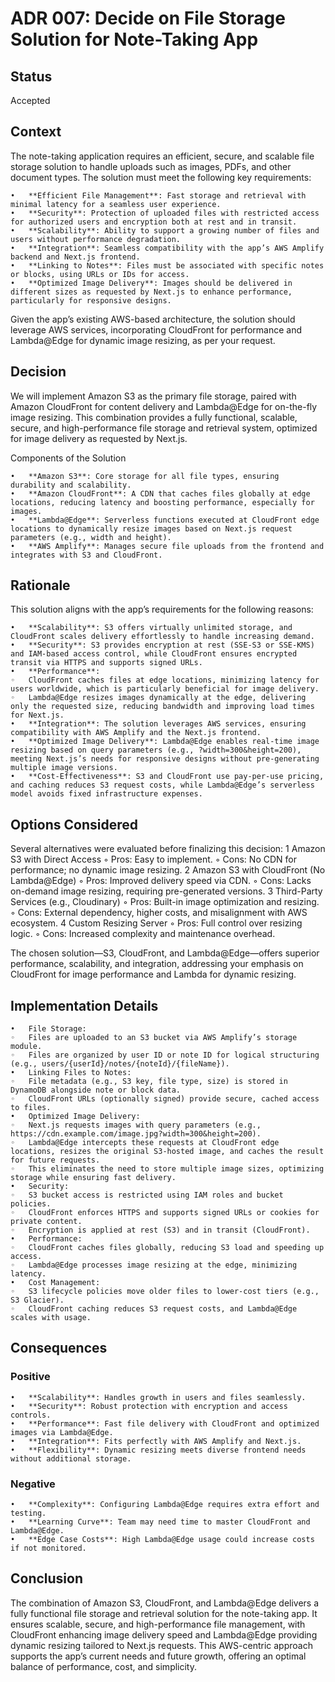# ADR 007: Decide on File Storage Solution for Note-Taking App

## Status

Accepted

## Context

The note-taking application requires an efficient, secure, and scalable file storage solution to handle uploads such as images, PDFs, and other document types. The solution must meet the following key requirements:

	•	**Efficient File Management**: Fast storage and retrieval with minimal latency for a seamless user experience.
	•	**Security**: Protection of uploaded files with restricted access for authorized users and encryption both at rest and in transit.
	•	**Scalability**: Ability to support a growing number of files and users without performance degradation.
	•	**Integration**: Seamless compatibility with the app’s AWS Amplify backend and Next.js frontend.
	•	**Linking to Notes**: Files must be associated with specific notes or blocks, using URLs or IDs for access.
	•	**Optimized Image Delivery**: Images should be delivered in different sizes as requested by Next.js to enhance performance, particularly for responsive designs.

Given the app’s existing AWS-based architecture, the solution should leverage AWS services, incorporating CloudFront for performance and Lambda@Edge for dynamic image resizing, as per your request.

## Decision

We will implement Amazon S3 as the primary file storage, paired with Amazon CloudFront for content delivery and Lambda@Edge for on-the-fly image resizing. This combination provides a fully functional, scalable, secure, and high-performance file storage and retrieval system, optimized for image delivery as requested by Next.js.

Components of the Solution

	•	**Amazon S3**: Core storage for all file types, ensuring durability and scalability.
	•	**Amazon CloudFront**: A CDN that caches files globally at edge locations, reducing latency and boosting performance, especially for images.
	•	**Lambda@Edge**: Serverless functions executed at CloudFront edge locations to dynamically resize images based on Next.js request parameters (e.g., width and height).
	•	**AWS Amplify**: Manages secure file uploads from the frontend and integrates with S3 and CloudFront.

## Rationale

This solution aligns with the app’s requirements for the following reasons:

	•	**Scalability**: S3 offers virtually unlimited storage, and CloudFront scales delivery effortlessly to handle increasing demand.
	•	**Security**: S3 provides encryption at rest (SSE-S3 or SSE-KMS) and IAM-based access control, while CloudFront ensures encrypted transit via HTTPS and supports signed URLs.
	•	**Performance**:
	◦	CloudFront caches files at edge locations, minimizing latency for users worldwide, which is particularly beneficial for image delivery.
	◦	Lambda@Edge resizes images dynamically at the edge, delivering only the requested size, reducing bandwidth and improving load times for Next.js.
	•	**Integration**: The solution leverages AWS services, ensuring compatibility with AWS Amplify and the Next.js frontend.
	•	**Optimized Image Delivery**: Lambda@Edge enables real-time image resizing based on query parameters (e.g., ?width=300&height=200), meeting Next.js’s needs for responsive designs without pre-generating multiple image versions.
	•	**Cost-Effectiveness**: S3 and CloudFront use pay-per-use pricing, and caching reduces S3 request costs, while Lambda@Edge’s serverless model avoids fixed infrastructure expenses.

## Options Considered

Several alternatives were evaluated before finalizing this decision:
	1	Amazon S3 with Direct Access
	◦	Pros: Easy to implement.
	◦	Cons: No CDN for performance; no dynamic image resizing.
	2	Amazon S3 with CloudFront (No Lambda@Edge)
	◦	Pros: Improved delivery speed via CDN.
	◦	Cons: Lacks on-demand image resizing, requiring pre-generated versions.
	3	Third-Party Services (e.g., Cloudinary)
	◦	Pros: Built-in image optimization and resizing.
	◦	Cons: External dependency, higher costs, and misalignment with AWS ecosystem.
	4	Custom Resizing Server
	◦	Pros: Full control over resizing logic.
	◦	Cons: Increased complexity and maintenance overhead.

The chosen solution—S3, CloudFront, and Lambda@Edge—offers superior performance, scalability, and integration, addressing your emphasis on CloudFront for image performance and Lambda for dynamic resizing.

## Implementation Details

	•	File Storage:
	◦	Files are uploaded to an S3 bucket via AWS Amplify’s storage module.
	◦	Files are organized by user ID or note ID for logical structuring (e.g., users/{userId}/notes/{noteId}/{fileName}).
	•	Linking Files to Notes:
	◦	File metadata (e.g., S3 key, file type, size) is stored in DynamoDB alongside note or block data.
	◦	CloudFront URLs (optionally signed) provide secure, cached access to files.
	•	Optimized Image Delivery:
	◦	Next.js requests images with query parameters (e.g., https://cdn.example.com/image.jpg?width=300&height=200).
	◦	Lambda@Edge intercepts these requests at CloudFront edge locations, resizes the original S3-hosted image, and caches the result for future requests.
	◦	This eliminates the need to store multiple image sizes, optimizing storage while ensuring fast delivery.
	•	Security:
	◦	S3 bucket access is restricted using IAM roles and bucket policies.
	◦	CloudFront enforces HTTPS and supports signed URLs or cookies for private content.
	◦	Encryption is applied at rest (S3) and in transit (CloudFront).
	•	Performance:
	◦	CloudFront caches files globally, reducing S3 load and speeding up access.
	◦	Lambda@Edge processes image resizing at the edge, minimizing latency.
	•	Cost Management:
	◦	S3 lifecycle policies move older files to lower-cost tiers (e.g., S3 Glacier).
	◦	CloudFront caching reduces S3 request costs, and Lambda@Edge scales with usage.

## Consequences

### Positive

	•	**Scalability**: Handles growth in users and files seamlessly.
	•	**Security**: Robust protection with encryption and access controls.
	•	**Performance**: Fast file delivery with CloudFront and optimized images via Lambda@Edge.
	•	**Integration**: Fits perfectly with AWS Amplify and Next.js.
	•	**Flexibility**: Dynamic resizing meets diverse frontend needs without additional storage.

### Negative

	•	**Complexity**: Configuring Lambda@Edge requires extra effort and testing.
	•	**Learning Curve**: Team may need time to master CloudFront and Lambda@Edge.
	•	**Edge Case Costs**: High Lambda@Edge usage could increase costs if not monitored.

## Conclusion

The combination of Amazon S3, CloudFront, and Lambda@Edge delivers a fully functional file storage and retrieval solution for the note-taking app. It ensures scalable, secure, and high-performance file management, with CloudFront enhancing image delivery speed and Lambda@Edge providing dynamic resizing tailored to Next.js requests. This AWS-centric approach supports the app’s current needs and future growth, offering an optimal balance of performance, cost, and simplicity.
